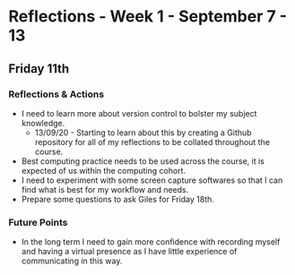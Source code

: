 Reflections - Week 1 - September 7 - 13
===

Friday 11th
---
### Reflections & Actions
* I need to learn more about version control to bolster my subject knowledge.
    * 13/09/20 - Starting to learn about this by creating a Github repository for all of my reflections to be collated throughout the course.
* Best computing practice needs to be used across the course, it is expected of us within the computing cohort.
* I need to experiment with some screen capture softwares so that I can find what is best for my workflow and needs.
* Prepare some questions to ask Giles for Friday 18th.

### Future Points
* In the long term I need to gain more confidence with recording myself and having a virtual presence as I have little experience of communicating in this way.

